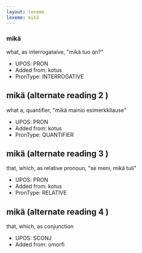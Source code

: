 ```yaml
---
layout: lexeme
lexeme: mikä
---
```


###  mikä

what, as interrogataive, "mikä tuo on?"
* UPOS:  PRON
* Added from:  kotus
* PronType:  INTERROGATIVE


## mikä (alternate reading 2 )

what a, quantifier, "mikä mainio esimerkkilause"
* UPOS:  PRON
* Added from:  kotus
* PronType:  QUANTIFIER


## mikä (alternate reading 3 )

that, which, as relative pronoun, "se meni, mikä tuli"
* UPOS:  PRON
* Added from:  kotus
* PronType:  RELATIVE


## mikä (alternate reading 4 )

that, which, as conjunction
* UPOS:  SCONJ
* Added from:  omorfi

